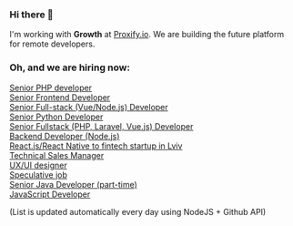 ### Hi there 👋

I'm working with **Growth** at [Proxify.io](https://proxify.io/). We are building the future platform for remote developers. 

### Oh, and we are hiring now:

<!-- dev -->
[Senior PHP developer](https://career.proxify.io/jobs/943401?utm_source=gh_list) <br />[Senior Frontend Developer](https://career.proxify.io/jobs/938367?utm_source=gh_list) <br />[Senior Full-stack (Vue/Node.js) Developer](https://career.proxify.io/jobs/937170?utm_source=gh_list) <br />[Senior Python Developer](https://career.proxify.io/jobs/936269?utm_source=gh_list) <br />[Senior Fullstack (PHP, Laravel, Vue.js) Developer](https://career.proxify.io/jobs/924648?utm_source=gh_list) <br />[Backend Developer (Node.js)](https://career.proxify.io/jobs/897078?utm_source=gh_list) <br />[React.js/React Native to fintech startup in Lviv](https://career.proxify.io/jobs/862722?utm_source=gh_list) <br />[Technical Sales Manager](https://career.proxify.io/jobs/815697?utm_source=gh_list) <br />[UX/UI designer](https://career.proxify.io/jobs/783497?utm_source=gh_list) <br />[Speculative job](https://career.proxify.io/jobs/290430?utm_source=gh_list) <br />[Senior Java Developer (part-time)](https://career.proxify.io/jobs/271850?utm_source=gh_list) <br />[JavaScript Developer](https://career.proxify.io/jobs/155255?utm_source=gh_list) <br />
<!-- devend -->

(List is updated automatically every day using NodeJS + Github API)
